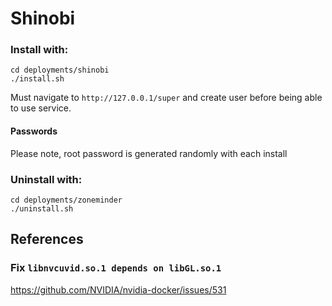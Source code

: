 # Shinobi

### Install with:

```
cd deployments/shinobi
./install.sh
```

Must navigate to `http://127.0.0.1/super` and create user
before being able to use service.

#### Passwords

Please note, root password is generated randomly with each install

### Uninstall with:

```
cd deployments/zoneminder
./uninstall.sh
```

## References

### Fix `libnvcuvid.so.1 depends on libGL.so.1`
https://github.com/NVIDIA/nvidia-docker/issues/531
